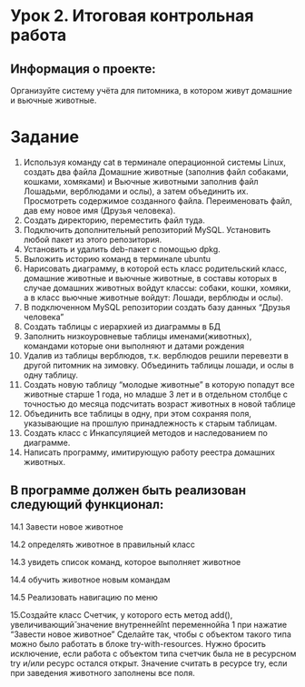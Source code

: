 # Урок 2. Итоговая контрольная работа

## Информация о проекте:

Организуйте систему учёта для питомника, в котором живут домашние и вьючные животные.

# Задание
1) Используя команду cat в терминале операционной системы Linux, создать
два файла Домашние животные (заполнив файл собаками, кошками,
хомяками) и Вьючные животными заполнив файл Лошадьми, верблюдами и
ослы), а затем объединить их. Просмотреть содержимое созданного файла.
Переименовать файл, дав ему новое имя (Друзья человека).
2) Создать директорию, переместить файл туда.
3) Подключить дополнительный репозиторий MySQL. Установить любой пакет
из этого репозитория.
4) Установить и удалить deb-пакет с помощью dpkg.
5) Выложить историю команд в терминале ubuntu
6) Нарисовать диаграмму, в которой есть класс родительский класс, домашние
животные и вьючные животные, в составы которых в случае домашних
животных войдут классы: собаки, кошки, хомяки, а в класс вьючные животные
войдут: Лошади, верблюды и ослы).
7) В подключенном MySQL репозитории создать базу данных “Друзья
человека”
8) Создать таблицы с иерархией из диаграммы в БД
9) Заполнить низкоуровневые таблицы именами(животных), командами
которые они выполняют и датами рождения
10) Удалив из таблицы верблюдов, т.к. верблюдов решили перевезти в другой
питомник на зимовку. Объединить таблицы лошади, и ослы в одну таблицу.
11) Создать новую таблицу “молодые животные” в которую попадут все
животные старше 1 года, но младше 3 лет и в отдельном столбце с точностью
до месяца подсчитать возраст животных в новой таблице
12) Объединить все таблицы в одну, при этом сохраняя поля, указывающие на
прошлую принадлежность к старым таблицам.
13) Создать класс с Инкапсуляцией методов и наследованием по диаграмме.
14) Написать программу, имитирующую работу реестра домашних животных.

## В программе должен быть реализован следующий функционал:
14.1 Завести новое животное

14.2 определять животное в правильный класс

14.3 увидеть список команд, которое выполняет животное

14.4 обучить животное новым командам

14.5 Реализовать навигацию по меню

15.Создайте класс Счетчик, у которого есть метод add(), увеличивающий̆
значение внутренней̆int переменной̆на 1 при нажатие “Завести новое
животное” Сделайте так, чтобы с объектом такого типа можно было работать в
блоке try-with-resources. Нужно бросить исключение, если работа с объектом
типа счетчик была не в ресурсном try и/или ресурс остался открыт. Значение
считать в ресурсе try, если при заведения животного заполнены все поля.
